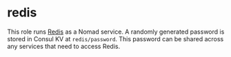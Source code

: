 # redis

This role runs [Redis](https://redis.io) as a Nomad service. A randomly generated password is stored in Consul KV at `redis/password`. This password can be shared across any services that need to access Redis.
